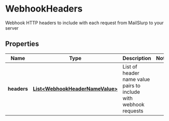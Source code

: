 

# WebhookHeaders

Webhook HTTP headers to include with each request from MailSlurp to your server
## Properties

Name | Type | Description | Notes
------------ | ------------- | ------------- | -------------
**headers** | [**List&lt;WebhookHeaderNameValue&gt;**](WebhookHeaderNameValue) | List of header name value pairs to include with webhook requests | 




